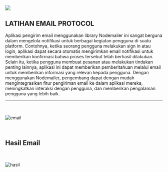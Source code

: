 <h1 float="left">
  <img src="https://readme-typing-svg.herokuapp.com?font=Urbanis&pause=1000&color=1EC309&random=false&width=700&lines=Modul+9+-+Email+Protocol" />
</h1>

<h2>
  LATIHAN EMAIL PROTOCOL
</h2>

Aplikasi pengirim email menggunakan library Nodemailer ini sangat berguna
dalam mengelola notifikasi untuk berbagai kegiatan pengguna di suatu platform.
Contohnya, ketika seorang pengguna melakukan sign in atau login, aplikasi dapat secara
otomatis mengirimkan email notifikasi untuk memberikan konfirmasi bahwa proses
tersebut telah berhasil dilakukan. Selain itu, ketika pengguna membuat pesanan atau
melakukan tindakan penting lainnya, aplikasi ini dapat memberikan pemberitahuan
melalui email untuk memberikan informasi yang relevan kepada pengguna.
Dengan menggunakan Nodemailer, pengembang dapat dengan mudah
mengintegrasikan fitur pengiriman email ke dalam aplikasi mereka, meningkatkan
interaksi dengan pengguna, dan memberikan pengalaman pengguna yang lebih baik.

<hr>
<br>

![email](https://github.com/alixa01/Prak_PJ_Alixa-Arivya-Tofer/assets/94752755/12e2c4f5-edf1-4a35-957e-d26687375713)

<br>
<h2>
  Hasil Email
</h2> <br>

![hasil](https://github.com/alixa01/Prak_PJ_Alixa-Arivya-Tofer/assets/94752755/f48b56b0-4db1-4ce9-9acc-146f422dac50)
